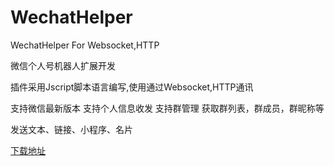 # WechatHelper
WechatHelper For Websocket,HTTP

微信个人号机器人扩展开发

插件采用Jscript脚本语言编写,使用通过Websocket,HTTP通讯

支持微信最新版本
支持个人信息收发
支持群管理
获取群列表，群成员，群昵称等

发送文本、链接、小程序、名片

[下载地址](https://github.com/wxext/web)
